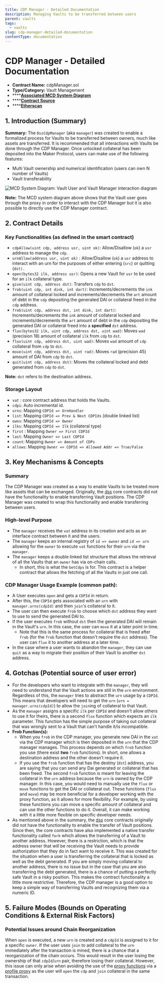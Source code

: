 ```yaml
---
title: CDP Manager - Detailed Documentation
description: Managing Vaults to be transferred between users
parent: vaults
tags:
  - vaults
slug: cdp-manager-detailed-documentation
contentType: documentation
---
```


# CDP Manager - Detailed Documentation

- **Contract Name:** cdpManager.sol
- **Type/Category:** Vault Management
- \*\*\*\*[**Associated MCD System Diagram**](https://github.com/makerdao/dss/wiki#system-architecture)
- \*\*\*\*[**Contract Source**](https://github.com/makerdao/dss-cdp-manager/tree/master/src)
- \*\*\*\*[**Etherscan**](https://etherscan.io/address/0x5ef30b9986345249bc32d8928b7ee64de9435e39)

## 1. Introduction \(Summary\)

**Summary:** The `DssCdpManager` \(aka `manager`\) was created to enable a formalized process for Vaults to be transferred between owners, much like assets are transferred. It is recommended that all interactions with Vaults be done through the CDP Manager. Once unlocked collateral has been deposited into the Maker Protocol, users can make use of the following features:

- Multi Vault ownership and numerical identification \(users can own N number of Vaults\)
- Vault transferability

![MCD System Diagram: Vault User and Vault Manager interaction diagram](../../.gitbook/assets/cdp-manager.png)

**Note:** The MCD system diagram above shows that the Vault user goes through the proxy in order to interact with the CDP Manager but it is also possible to directly use the CDP Manager contract.

## 2. Contract Details

### Key Functionalities \(as defined in the smart contract\)

- `cdpAllow(uint cdp, address usr, uint ok)`: Allow/Disallow \(`ok`\) a `usr` address to manage the `cdp`.
- `urnAllow(address usr, uint ok)` : Allow/Disallow \(`ok`\) a `usr` address to interact with an urn for the purposes of either entering \(`src`\) or quitting \(`dst).`
- `open(bytes32 ilk, address usr)`: Opens a new Vault for `usr` to be used for an `ilk` collateral type.
- `give(uint cdp, address dst)`: Transfers `cdp` to `dst`.
- `frob(uint cdp, int dink, int dart)`: Increments/decrements the `ink` amount of collateral locked and increments/decrements the `art` amount of debt in the `cdp` depositing the generated DAI or collateral freed in the `cdp` address.
- `frob(uint cdp, address dst, int dink, int dart)`: Increments/decrements the `ink` amount of collateral locked and increments/decrements the `art` amount of debt in the `cdp` depositing the generated DAI or collateral freed into a **specified** `dst` address.
- `flux(bytes32 ilk, uint cdp, address dst, uint wad)`: Moves `wad` \(precision 18\) amount of collateral `ilk` from `cdp` to `dst`.
- `flux(uint cdp, address dst, uint wad)`: Moves `wad` amount of `cdp` collateral from `cdp` to `dst`.
- `move(uint cdp, address dst, uint rad)`: Moves `rad` \(precision 45\) amount of DAI from `cdp` to `dst`.
- `quit(uint cdp, address dst)`: Moves the collateral locked and debt generated from `cdp` to `dst`.

**Note:** `dst` refers to the destination address.

### Storage Layout

- `vat` : core contract address that holds the Vaults.
- `cdpi`: Auto incremental id.
- `urns`: Mapping `CDPId => UrnHandler`
- `list`: Mapping `CDPId => Prev & Next CDPIds` \(double linked list\)
- `owns`: Mapping `CDPId => Owner`
- `ilks`: Mapping `CDPId => Ilk` \(collateral type\)
- `first` : Mapping `Owner => First CDPId`
- `last`: Mapping `Owner => Last CDPId`
- `count`: Mapping `Owner => Amount of CDPs`
- `allows`: Mapping `Owner => CDPId => Allowed Addr => True/False`

## 3. Key Mechanisms & Concepts

### Summary

The CDP Manager was created as a way to enable Vaults to be treated more like assets that can be exchanged. Originally, the [dss](https://github.com/makerdao/dss/tree/master/src) core contracts did not have the functionality to enable transferring Vault positions. The CDP Manager was created to wrap this functionality and enable transferring between users.

### High-level Purpose

- The `manager` receives the `vat` address in its creation and acts as an interface contract between it and the users.
- The `manager` keeps an internal registry of `id => owner` and `id => urn` allowing for the `owner` to execute `vat` functions for their `urn` via the `manager`.
- The `manager` keeps a double linked list structure that allows the retrieval of all the Vaults that an `owner` has via on-chain calls.
  - In short, this is what the `GetCdps` is for. This contract is a helper contract that allows the fetching of all the Vaults in just one call.

### CDP **Manager Usage Example \(common path\):**

- A User executes `open` and gets a `CDPId` in return.
- After this, the `CDPId` gets associated with an `urn` with `manager.urns(cdpId)` and then `join`'s collateral to it.
- The user can then execute `frob` to choose which `dst` address they want to use to send the generated DAI to.
- If the user executes `frob` without `dst` then the generated DAI will remain in the Vault's `urn`. In this case, the user can `move` it at a later point in time.
  - Note that this is the same process for collateral that is freed after `frob` \(for the `frob` function that doesn't require the `dst` address\). The user can `flux` it to another address at a later time.
- In the case where a user wants to abandon the `manager`, they can use `quit` as a way to migrate their position of their Vault to another `dst` address.

## 4. Gotchas \(Potential source of user error\)

- For the developers who want to integrate with the `manager`, they will need to understand that the Vault actions are still in the `urn` environment. Regardless of this, the `manager` tries to abstract the `urn` usage by a `CDPId`. This means that developers will need to get the `urn` \(`urn = manager.urns(cdpId)`\) to allow the `join`ing of collateral to that Vault.
- As the `manager` assigns a specific `ilk` per `CDPId` and doesn't allow others to use it for theirs, there is a second `flux` function which expects an `ilk` parameter. This function has the simple purpose of taking out collateral that was wrongly sent to a Vault that can't handle it/is incompatible.
- **Frob Function\(s\):**
  - When you `frob` in the CDP manager, you generate new DAI in the `vat` via the CDP manager which is then deposited in the `urn` that the CDP manager manages. This process depends on which `frob` function you use \(there exist **two** `frob` functions\). In short, one allows a destination address and the other doesn’t require it.
  - If you use the `frob` function that has the destiny \(`dst`\) address, you are saying that you can send any Dai generated or collateral that has been freed. The second `frob` function is meant for leaving the collateral in the `urn` address because the `urn` is owned by the CDP manager. In this case, you would need to manually use the `flux` or `move` functions to get the DAI or collateral out. These functions \(`flux` and `move`\) may be more beneficial for a developer working with the proxy function, as it allows for more flexibility. For example, by using these functions you can move a specific amount of collateral and can use the other functions to do it. Overall, it can make working with it a little more flexible on specific developer needs.
- As mentioned above in the summary, the [dss](https://github.com/makerdao/dss/tree/master/src) core contracts originally did not have the functionality to enable the transfer of Vault positions. Since then, the core contracts have also implemented a native transfer functionality called `fork` which allows the transferring of a Vault to another address. However, there is a restriction, which is that the address owner that will be receiving the Vault needs to provide authorization that they do in fact want to receive it. This was created for the situation when a user is transferring the collateral that is locked as well as the debt generated. If you are simply moving collateral to another address, there is no issue but in the case that you are also transferring the debt generated, there is a chance of putting a perfectly safe Vault in a risky position. This makes the contract functionality a little more restrictive. Therefore, the CDP manager is a good option to keep a simple way of transferring Vaults and recognizing them via a numeric ID.

## 5. Failure Modes \(Bounds on Operating Conditions & External Risk Factors\)

### **Potential Issues around Chain Reorganization**

When `open` is executed, a new `urn` is created and a `cdpId` is assigned to it for a specific `owner`. If the user uses `join` to add collateral to the `urn` immediately after the transaction is mined, there is a chance that a reorganization of the chain occurs. This would result in the user losing the ownership of that `cdpId`/`urn` pair, therefore losing their collateral. However, this issue can only arise when avoiding the use of the [proxy functions](https://github.com/makerdao/dss-proxy-actions) via a [profile proxy](https://github.com/dapphub/ds-proxy) as the user will `open` the `cdp` and `join` collateral in the same transaction.
